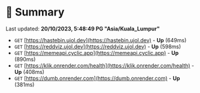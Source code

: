# 📖 Summary
Last updated: **20/10/2023, 5:48:49 PG "Asia/Kuala_Lumpur"**

- `GET` [https://hastebin.ujol.dev](https://hastebin.ujol.dev) - **Up** (649ms)
- `GET` [https://reddviz.ujol.dev](https://reddviz.ujol.dev) - **Up** (598ms)
- `GET` [https://memeapi.cyclic.app](https://memeapi.cyclic.app) - **Up** (890ms)
- `GET` [https://klik.onrender.com/health](https://klik.onrender.com/health) - **Up** (408ms)
- `GET` [https://dumb.onrender.com](https://dumb.onrender.com) - **Up** (381ms)
